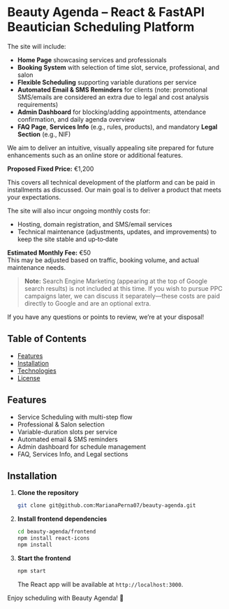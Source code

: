 # Beauty Agenda – React & FastAPI Beautician Scheduling Platform

The site will include:
- **Home Page** showcasing services and professionals
- **Booking System** with selection of time slot, service, professional, and salon
- **Flexible Scheduling** supporting variable durations per service
- **Automated Email & SMS Reminders** for clients (note: promotional SMS/emails are considered an extra due to legal and cost analysis requirements)
- **Admin Dashboard** for blocking/adding appointments, attendance confirmation, and daily agenda overview
- **FAQ Page**, **Services Info** (e.g., rules, products), and mandatory **Legal Section** (e.g., NIF)

We aim to deliver an intuitive, visually appealing site prepared for future enhancements such as an online store or additional features.

**Proposed Fixed Price:** €1,200

This covers all technical development of the platform and can be paid in installments as discussed. Our main goal is to deliver a product that meets your expectations.

The site will also incur ongoing monthly costs for:
- Hosting, domain registration, and SMS/email services
- Technical maintenance (adjustments, updates, and improvements) to keep the site stable and up‑to‑date

**Estimated Monthly Fee:** €50  
This may be adjusted based on traffic, booking volume, and actual maintenance needs.

> **Note:** Search Engine Marketing (appearing at the top of Google search results) is not included at this time. If you wish to pursue PPC campaigns later, we can discuss it separately—these costs are paid directly to Google and are an optional extra.

If you have any questions or points to review, we’re at your disposal!

## Table of Contents
- [Features](#features)
- [Installation](#installation)
- [Technologies](#technologies)
- [License](#license)

## Features

- Service Scheduling with multi-step flow  
- Professional & Salon selection  
- Variable-duration slots per service  
- Automated email & SMS reminders  
- Admin dashboard for schedule management  
- FAQ, Services Info, and Legal sections  

## Installation

1. **Clone the repository**  
   ```bash
   git clone git@github.com:MarianaPerna07/beauty-agenda.git
   ```
2. **Install frontend dependencies**  
   ```bash
   cd beauty-agenda/frontend
   npm install react-icons
   npm install
   ```
3. **Start the frontend**  
   ```bash
   npm start
   ```
   The React app will be available at `http://localhost:3000`.

Enjoy scheduling with Beauty Agenda! 🌿
